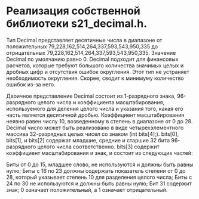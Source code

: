 # Реализация собственной библиотеки s21_decimal.h.
Тип Decimal представляет десятичные числа в диапазоне от положительных 79,228,162,514,264,337,593,543,950,335 до отрицательных 79,228,162,514,264,337,593,543,950,335. Значение Decimal по умолчанию равно 0. Decimal подходит для финансовых расчетов, которые требуют большого количества значимых целых и дробных цифр и отсутствия ошибок округления. Этот тип не устраняет необходимость округления. Скорее, сводит к минимуму количество ошибок из-за него.

Двоичное представление Decimal состоит из 1-разрядного знака, 96-разрядного целого числа и коэффициента масштабирования, используемого для деления целого числа и указания того, какая его часть является десятичной дробью. Коэффициент масштабирования неявно равен числу 10, возведенному в степень в диапазоне от 0 до 28.
Decimal число может быть реализовано в виде четырехэлементного массива 32-разрядных целых чисел со знаком (int bits[4];).
bits[0], bits[1], и bits[2] содержат младшие, средние и старшие 32 бита 96-разрядного целого числа соответственно.
bits[3] содержит коэффициент масштабирования и знак, и состоит из следующих частей:

Биты от 0 до 15, младшее слово, не используются и должны быть равны нулю;
Биты с 16 по 23 должны содержать показатель степени от 0 до 28, который указывает степень 10 для разделения целого числа;
Биты с 24 по 30 не используются и должны быть равны нулю;
Бит 31 содержит знак; 0 означает положительный, а 1 означает отрицательный.
